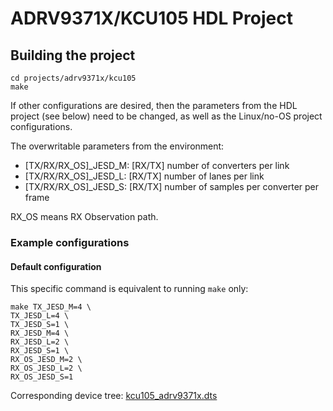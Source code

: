 # ADRV9371X/KCU105 HDL Project

## Building the project

```
cd projects/adrv9371x/kcu105
make
```

If other configurations are desired, then the parameters from the HDL project (see below) need to be changed, as well as the Linux/no-OS project configurations.

The overwritable parameters from the environment:

- [TX/RX/RX_OS]_JESD_M: [RX/TX] number of converters per link
- [TX/RX/RX_OS]_JESD_L: [RX/TX] number of lanes per link
- [TX/RX/RX_OS]_JESD_S: [RX/TX] number of samples per converter per frame

RX_OS means RX Observation path.

### Example configurations

#### Default configuration

This specific command is equivalent to running `make` only:

```
make TX_JESD_M=4 \
TX_JESD_L=4 \
TX_JESD_S=1 \
RX_JESD_M=4 \
RX_JESD_L=2 \
RX_JESD_S=1 \
RX_OS_JESD_M=2 \
RX_OS_JESD_L=2 \
RX_OS_JESD_S=1
```

Corresponding device tree: [kcu105_adrv9371x.dts](https://github.com/analogdevicesinc/linux/blob/main/arch/microblaze/boot/dts/kcu105_adrv9371x.dts)
